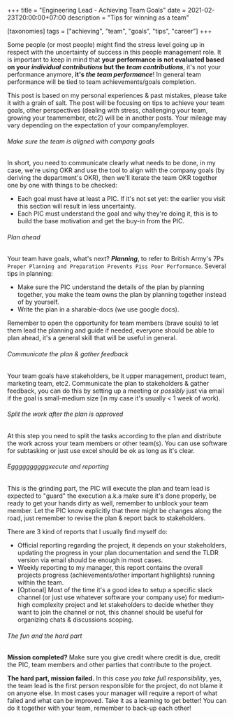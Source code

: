+++
title = "Engineering Lead - Achieving Team Goals"
date = 2021-02-23T20:00:00+07:00
description = "Tips for winning as a team"

[taxonomies]
tags = ["achieving", "team", "goals", "tips", "career"]
+++

Some people (or most people) might find the stress level going up in respect with the uncertainty of success in this people management role.
It is important to keep in mind that <b>your performance is not evaluated based on your _individual contributions_ but the *team contributions*</b>,
it's not your performance anymore, <b>it's *the team performance*</b>! In general team performance will be tied to team achievements/goals completion.

This post is based on my personal experiences & past mistakes, please take it with a grain of salt.
The post will be focusing on tips to achieve your team goals, other perspectives (dealing with stress, challenging your team, growing your teammember, etc2) will be in another posts.
Your mileage may vary depending on the expectation of your company/employer.


###### Make sure the team is aligned with company goals
In short, you need to communicate clearly what needs to be done, in my case, we're using OKR and use the tool to align with the company goals (by deriving the department's OKR), then we'll iterate the team OKR together one by one with things to be checked:
* Each goal must have at least a PIC. If it's not set yet: the earlier you visit this section will result in less uncertainty.
* Each PIC must understand the goal and why they're doing it, this is to build the base motivation and get the buy-in from the PIC.


###### Plan ahead
Your team have goals, what's next? <b>*Planning*</b>, to refer to British Army's 7Ps `Proper Planning and Preparation Prevents Piss Poor Performance`.
Several tips in planning:
* Make sure the PIC understand the details of the plan by planning together, you make the team owns the plan by planning together instead of by yourself.
* Write the plan in a sharable-docs (we use google docs).

Remember to open the opportunity for team members (brave souls) to let them lead the planning and guide if needed, everyone
should be able to plan ahead, it's a general skill that will be useful in general.


###### Communicate the plan & gather feedback
Your team goals have stakeholders, be it upper management, product team, marketing team, etc2. Communicate the plan to stakeholders & gather feedback,
you can do this by setting up a meeting or _possibly_ just via email if the goal is small-medium size (in my case it's usually < 1 week of work).

###### Split the work after the plan is approved
At this step you need to split the tasks according to the plan and distribute the work across your team members or other team(s).
You can use software for subtasking or just use excel should be ok as long as it's clear.


###### Eggggggggggxecute and reporting
This is the grinding part, the PIC will execute the plan and team lead is expected to "guard" the execution a.k.a make sure it's done properly, be ready to get your hands dirty as well, remember to unblock your team member.
Let the PIC know explicitly that there might be changes along the road, just remember to revise the plan & report back to stakeholders.

There are 3 kind of reports that I usually find myself do:
* Official reporting regarding the project, it depends on your stakeholders, updating the progress in your plan documentation and send the TLDR version via email should be enough in most cases.
* Weekly reporting to my manager, this report contains the overall projects progress (achievements/other important highlights) running within the team.
* [Optional] Most of the time it's a good idea to setup a specific slack channel (or just use whatever software your company use) for medium-high complexity project and let stakeholders to decide whether they want to join the channel or not,
this channel should be useful for organizing chats & discussions scoping.


###### The fun and the hard part
<b>Mission completed?</b> Make sure you give credit where credit is due, credit the PIC, team members and other parties that contribute to the project.

<b>The hard part, mission failed.</b> In this case *you take full responsibility*, yes, the team lead is the first person responsible for the project, do not blame it on anyone else.
In most cases your manager will require a report of what failed and what can be improved. Take it as a learning to get better! You can do it together with your team, remember to back-up each other!
